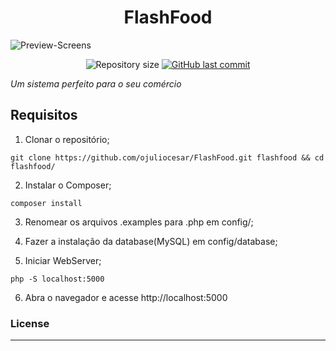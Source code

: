 <h1 align="center">FlashFood</h1>

![Preview-Screens](https://cdn.discordapp.com/attachments/627316898476064768/1072837643538268181/flashfood.png)

<p align="center">
  	<img alt="Repository size" src="https://img.shields.io/github/repo-size/emanuelcorrea/gatpic">
  	<a href="https://github.com/ojuliocesar/FlashFood/commits/main">
    	<img alt="GitHub last commit" src="https://img.shields.io/github/last-commit/emanuelcorrea/gatpic">
  	</a>
</p>

*Um sistema perfeito para o seu comércio*

## Requisitos

1. Clonar o repositório;
```
git clone https://github.com/ojuliocesar/FlashFood.git flashfood && cd flashfood/
```

2. Instalar o Composer;
```
composer install
```

3. Renomear os arquivos .examples para .php em config/;

4. Fazer a instalação da database(MySQL) em config/database;

5. Iniciar WebServer;
```
php -S localhost:5000
```

6. Abra o navegador e acesse http://localhost:5000


### License
----
